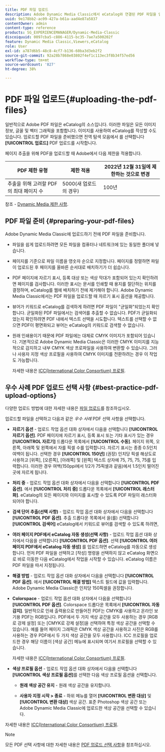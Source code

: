 ```yaml
---
title: PDF 파일 업로드
description: Adobe Dynamic Media Classic에서 eCatalog와 연결된 PDF 파일을 업로드하는 방법을 알아봅니다.
uuid: 9e178bb2-ac09-427a-b61a-aad4e87a5837
contentOwner: admin
content-type: reference
products: SG_EXPERIENCEMANAGER/Dynamic-Media-Classic
discoiquuid: 0097cba5-c886-4115-bc35-7ae7a500202f
feature: Dynamic Media Classic,Viewers,eCatalog
role: User
exl-id: a787d6b5-48c8-4cf7-b136-60ba3d3eb2f2
source-git-commit: 92a28b7868e03802f4ef1c113ec3f8b34f57ed56
workflow-type: tm+mt
source-wordcount: '827'
ht-degree: 38%

---
```


# PDF 파일 업로드{#uploading-the-pdf-files}

일반적으로 Adobe PDF 파일은 eCatalog의 소스입니다. 이러한 파일은 모든 이미지 정보, 글꼴 및 벡터 그래픽을 포함합니다. 이미지를 사용하여 eCatalog를 작성할 수도 있습니다. 업로드할 PDF 파일을 준비했으면 전역 탐색 모음에서 를 선택합니다 **[!UICONTROL 업로드]** PDF 업로드를 시작합니다.

페이지 추출을 위해 PDF을 업로드할 때 Adobe에서 다음 제한을 적용합니다.

| PDF 제한 유형 | 제한 적용 | 2022년 12월 31일에 제한하는 것으로 변경 |
| --- | --- | --- |
| 추출을 위해 고려할 PDF의 최대 페이지 수 | 5000(새 업로드의 경우) | 100년 |

참조 - [Dynamic Media 제한 사항](/help/limitations.md).

<!-- 
>[!NOTE]
>
>When you upload a PDF for page extraction, Adobe imposes the following best practice guideline and enforced limit.d
>
>* Maximum page size of a PDF to be considered for extraction
>   * Best practice: 100
>   * Enforced limit: 1000 (for refresh uploads) -->

## PDF 파일 준비 {#preparing-your-pdf-files}

Adobe Dynamic Media Classic에 업로드하기 전에 PDF 파일을 준비합니다.

* 파일을 쉽게 업로드하려면 모든 파일을 컴퓨터나 네트워크에 있는 동일한 폴더에 넣습니다.
* 페이지를 기준으로 파일 이름을 영숫자 순으로 지정합니다. 페이지를 정렬하면 파일이 업로드된 후 페이지를 올바른 순서대로 배치하기가 더 쉽습니다.
* PDF 페이지에 자르기 표시, 등록 대상 또는 색상 막대가 포함되어 있는지 확인하려면 페이지를 검사합니다. 이러한 표시는 문서를 인쇄할 때 용지를 절단하는 위치를 결정하며, eCatalog를 웹에 배치하기 전에 제거해야 합니다. Adobe Dynamic Media Classic에서는 PDF 파일을 업로드할 때 자르기 표시 옵션을 제공합니다.
* 뷰어가 키워드로 eCatalog를 검색하게 하려면 PDF 파일이 &quot;균일화&quot;되었는지 확인합니다. 균일화된 PDF 파일에서는 검색어를 추출할 수 없습니다. PDF가 균일화되었는지 확인하려면 PDF 내에서 텍스트 선택을 시도합니다. 텍스트를 선택할 수 없으면 PDF이 평면화되고 뷰어는 eCatalog의 키워드로 검색할 수 없습니다.
* 원래 인쇄용이기 때문에 PDF 파일에는 대체로 CMYK 이미지가 포함되어 있습니다. 기본적으로 Adobe Dynamic Media Classic은 이러한 CMYK 이미지를 지능적으로 감지하고 내부 CMYK 색상 프로파일을 사용하여 변환할 수 있습니다. 그러나 사용자 지정 색상 프로필을 사용하여 CMYK 이미지를 전환하려는 경우 이 작업도 가능합니다. 

   자세한 내용은 [ICC(International Color Consortium) 프로필](icc-profiles.md#icc_profiles).

## 우수 사례 PDF 업로드 선택 사항 {#best-practice-pdf-upload-options}

다양한 업로드 방법에 대한 자세한 내용은 [파일 업로드](uploading-files.md#uploading_your_files)를 참조하십시오.

업로드할 파일을 선택하고 다음과 같은 *우수 사례* PDF 선택 사항을 선택합니다.

* **자르기 옵션** - 업로드 작업 옵션 대화 상자에서 다음을 선택합니다 **[!UICONTROL 자르기 옵션]**. PDF 페이지에 자르기 표시, 등록 표시 또는 기타 표시가 있는 경우 **[!UICONTROL 자르기]** 드롭다운 목록에서 **[!UICONTROL 수동]**. 페이지 위쪽, 오른쪽, 아래쪽 및 왼쪽에서 자를 픽셀 수를 입력합니다. 자르기 표시는 종종 0.5인치 여백이 됩니다. 선택한 경우 **[!UICONTROL 150년]** (권장) 인치당 픽셀 해상도로 사용하고 [위쪽], [오른쪽], [아래쪽] 및 [왼쪽] 텍스트 상자에 75, 75, 75, 75를 입력합니다. 이러한 경우 여백(150ppi에서 1/2가 75픽셀과 같음)에서 1.5인치 떨어진 곳에 자르게 됩니다.

* **처리 중** - 업로드 작업 옵션 대화 상자에서 다음을 선택합니다 **[!UICONTROL PDF 옵션]**. 에서 **[!UICONTROL 처리 중]** 드롭다운 목록에서 **[!UICONTROL 래스터화]**. eCatalog의 모든 페이지와 이미지를 표시할 수 있도록 PDF 파일이 래스터화되어야 합니다.

* **검색 단어 추출(선택 사항)** - 업로드 작업 옵션 대화 상자에서 다음을 선택합니다 **[!UICONTROL PDF 옵션]**. 추출 드롭다운 목록에서 을(를) 선택합니다 **[!UICONTROL 검색어]** eCatalog에서 키워드로 뷰어를 검색할 수 있도록 하려면,

* **여러 페이지 PDF에서 eCatalog 자동 생성(선택 사항)** - 업로드 작업 옵션 대화 상자에서 다음을 선택합니다 **[!UICONTROL PDF 옵션]**. 선택 **[!UICONTROL 여러 페이지 PDF에서 eCatalog 자동 생성]** 를 업로드하면 eCatalog를 자동으로 생성합니다. 먼저 PDF 파일을 선택하고 [작성] 명령을 선택하지 않고 eCatalog 화면으로 바로 이동한 다음 eCatalog에서 작업을 시작할 수 있습니다. eCatalog 이름은 PDF 파일을 따서 지정됩니다.

* **해결 방법** - 업로드 작업 옵션 대화 상자에서 다음을 선택합니다 **[!UICONTROL PDF 옵션]**. 에서 **[!UICONTROL 해결 방법]** 텍스트 필드에 값을 입력합니다. Adobe Dynamic Media Classic은 인치당 150픽셀을 권장합니다.

* **Colorspace** - 업로드 작업 옵션 대화 상자에서 다음을 선택합니다 **[!UICONTROL PDF 옵션]**. Colorspace 드롭다운 목록에서 **[!UICONTROL 자동 감지]**. 일반적으로 인쇄 출력용으로 만들어진 PDF는 CMYK를 사용하고 온라인 보기용 PDF는 RGB입니다. PDF에서 두 가지 색상 공간을 모두 사용하는 경우 [RGB로 강제 설정] 또는 [CMYK로 강제 설정]을 선택하여 특정 색상 공간을 선택할 수 있습니다. 예를 들어 페이지 그래픽은 CMYK 색상 공간을 사용하고 사진은 RGB를 사용하는 경우 PDF에서 두 가지 색상 공간을 모두 사용합니다. ICC 프로필을 업로드한 경우 해당 이름이 [색상 공간] 메뉴에 표시되며 여기서 프로필을 선택할 수 있습니다. 

   자세한 내용은 [ICC(International Color Consortium) 프로필](/help/icc-profiles.md).

* **색상 프로필 옵션** - 업로드 작업 옵션 대화 상자에서 다음을 선택합니다 **[!UICONTROL 색상 프로필 옵션]**&#x200B;를 선택한 다음 색상 프로필 옵션을 선택합니다.

   * **원래 색상 공간 유지** - 원래 색상 공간을 유지합니다.

   * **사용자 지정 시작 > 종료** - 하위 메뉴를 열어 **[!UICONTROL 변환 대상]** 및 **[!UICONTROL 변환 대상]** 색상 공간. 표준 Photoshop 색상 공간 또는 Adobe Dynamic Media Classic에 업로드한 색상 공간을 선택할 수 있습니다.

<!-- * **Convert To SRGB** - Converts to SRGB (Standard Red Green Blue). SRGB is the recommended color space for displaying images on web pages. -->

자세한 내용은 [ICC(International Color Consortium) 프로필](icc-profiles.md#icc_profiles).

>[!NOTE]
>
>모든 PDF 선택 사항에 대한 자세한 내용은 [PDF 업로드 선택 사항](pdfs.md#pdf_upload_options)을 참조하십시오.
